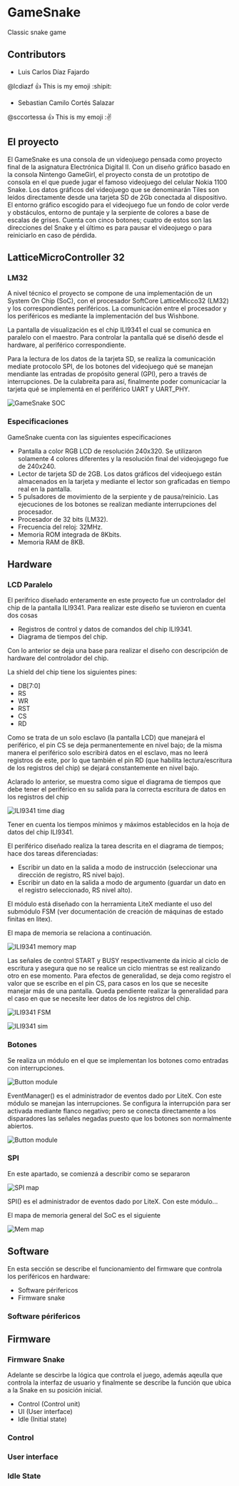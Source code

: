 # GameSnake
Classic snake game

## Contributors

- Luis Carlos Díaz Fajardo

@lcdiazf :+1: This is my emoji :shipit:

- Sebastian Camilo Cortés Salazar

@sccortessa :+1: This is my emoji ::v:

## El proyecto
El GameSnake es una consola de un videojuego pensada como proyecto final de la asignatura Electrónica Digital II. Con un diseño gráfico basado en la consola Nintengo GameGirl, el proyecto consta de un prototipo de consola en el que puede jugar el famoso videojuego del celular Nokia 1100 Snake. Los datos gráficos del videojuego que se denominarán Tiles son leídos directamente desde una tarjeta SD de 2Gb conectada al dispositivo. El entorno gráfico escogido para el videojuego fue un fondo de color verde y obstáculos, entorno de puntaje y la serpiente de colores a base de escalas de grises. Cuenta con cinco botones; cuatro de estos son las direcciones del Snake y el último es para pausar el videojuego o para reiniciarlo en caso de pérdida.

## LatticeMicroController 32

### LM32

A nivel técnico el proyecto se compone de una implementación de un System On Chip (SoC), con el procesador SoftCore LatticeMicco32 (LM32) y los correspondientes periféricos. La comunicación entre el procesador y los periféricos es mediante la implementación del bus Wishbone.

La pantalla de visualización es el chip ILI9341 el cual se comunica en paralelo con el maestro. Para controlar la pantalla qué se diseñó desde el hardware, al periférico correspondiente.

Para la lectura de los datos de la tarjeta SD, se realiza la comunicación mediate protocolo SPI, de los botones del videojuego qué se manejan mendiante las entradas de propósito general (GPI), pero a través de interrupciones. De la culabreita para así, finalmente poder comunicaciar la tarjeta qué se implementá en el periférico UART y UART_PHY. 

![GameSnake SOC](docs/MemoryMap/LM32/SOC.png)

### Especificaciones
GameSnake cuenta con las siguientes especificaciones 

* Pantalla a color RGB LCD de resolución 240x320. Se utilizaron solamente 4 colores diferentes y la resolución final del videojugego fue de 240x240.
* Lector de tarjeta SD de 2GB. Los datos gráficos del videojuego están almacenados en la tarjeta y mediante el lector son graficadas en tiempo real en la pantalla.
* 5 pulsadores de movimiento de la serpiente y de pausa/reinicio. Las ejecuciones de los botones se realizan mediante interrupciones del procesador.
* Procesador de 32 bits (LM32).
* Frecuencia del reloj: 32MHz.
* Memoria ROM integrada de 8Kbits.
* Memoria RAM de 8KB.


## Hardware

### LCD Paralelo

El perifrico diseñado enteramente en este proyecto fue un controlador del chip de la pantalla ILI9341. Para realizar este diseño se tuvieron en cuenta dos cosas

* Registros de control y datos de comandos del chip ILI9341.
* Diagrama de tiempos del chip.

Con lo anterior se deja una base para realizar el diseño con descripción de hardware del controlador del chip.

La shield del chip tiene los siguientes pines:
* DB[7:0]
* RS
* WR
* RST
* CS
* RD

Como se trata de un solo esclavo (la pantalla LCD) que manejará el periférico, el pin CS se deja permanentemente en nivel bajo; de la misma manera el periférico solo escribirá datos en el esclavo, mas no leerá registros de este, por lo que también el pin RD (que habilita lectura/escritura de los registros del chip) se dejará constantemente en nivel bajo.

Aclarado lo anterior, se muestra como sigue el diagrama de tiempos que debe tener el periférico en su salida para la correcta escritura de datos en los registros del chip

![ILI9341 time diag](docs/MemoryMap/LM32/ILI9341/Timed_lcd.png)


Tener en cuenta los tiempos mínimos y máximos establecidos en la hoja de datos del chip ILI9341.

El periférico diseñado realiza la tarea descrita en el diagrama de tiempos; hace dos tareas diferenciadas:
* Escribir un dato en la salida a modo de instrucción (seleccionar una dirección de registro, RS nivel bajo).
* Escribir un dato en la salida a modo de argumento (guardar un dato en el registro seleccionado, RS nivel alto).

El módulo está diseñado con la herramienta LiteX mediante el uso del submódulo FSM (ver documentación de creación de máquinas de estado finitas en litex).

El mapa de memoria se relaciona a continuación.

![ILI9341 memory map](docs/MemoryMap/LM32/ILI9341/ILI9341_map.png)

Las señales de control START y BUSY respectivamente da inicio al ciclo de escritura y asegura que no se realice un ciclo mientras se est realizando otro en ese momento. Para efectos de generalidad, se deja como registro el valor que se escribe en el pin CS, para casos en los que se necesite manejar más de una pantalla. Queda pendiente realizar la generalidad para el caso en que se necesite leer datos de los registros del chip.

![ILI9341 FSM ](docs/MemoryMap/LM32/ILI9341/FSM_lcd.png)

![ILI9341 sim ](docs/MemoryMap/LM32/ILI9341/timediag_sim.png)


### Botones

Se realiza un módulo en el que se implementan los botones como entradas con interrupciones.


![Button module ](docs/MemoryMap/LM32/GPIO_intr/button_module.png)

EventManager() es el administrador de eventos dado por LiteX. Con este módulo se manejan las interrupciones.
Se configura la interrupción para ser activada mediante flanco negativo; pero se conecta directamente a los disparadores las señales negadas puesto que los botones son normalmente abiertos.


![Button module ](docs/MemoryMap/LM32/GPIO_intr/GPI_map.png)


### SPI

En este apartado, se comienzá a describir como se separaron 


![SPI map ](docs/HardwareMap/LM32/MicroSD_SPI/SDmap.png)

SPI() es el administrador de eventos dado por LiteX. Con este módulo...



El mapa de memoria general del SoC es el siguiente


![Mem map ](docs/MemoryMap/LM32/memory_gen.png.png)


## Software

En esta sección se describe el funcionamiento del firmware que controla los periféricos en hardware:

* Software périfericos
* Firmware snake

### Software périfericos

## Firmware

### Firmware Snake

Adelante se descirbe la lógica que controla el juego, además aqeulla que controla la interfaz de usuario y finalmente se describe la función que ubica a la Snake en su posición inicial.

* Control (Control unit)
* UI (User interface)
* Idle (Initial state)

### Control

### User interface

### Idle State
